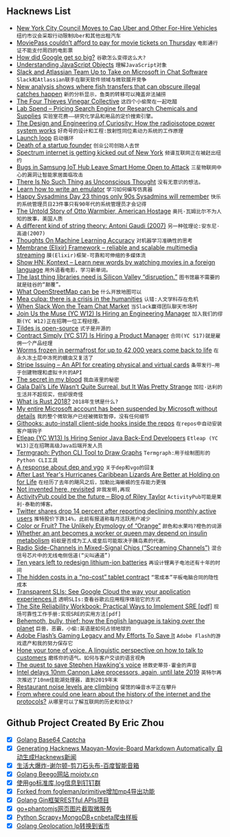 ## Hacknews List


- [New York City Council Moves to Cap Uber and Other For-Hire Vehicles](https://www.nytimes.com/2018/07/26/nyregion/new-york-city-council-uber-limit.html)  `纽约市议会采取行动限制Uber和其他出租汽车`
- [MoviePass couldn’t afford to pay for movie tickets on Thursday](https://money.cnn.com/2018/07/27/media/moviepass-service-outage/index.html)  `电影通行证不能支付周四的电影票`
- [How did Google get so big?](https://www.cbsnews.com/news/how-did-google-get-so-big/)  `谷歌怎么变得这么大?`
- [Understanding JavaScript Objects](https://blog.halolabs.io/understanding-javascript-objects-d31cd24ca60f)  `理解JavaScript对象`
- [Slack and Atlassian Team Up to Take on Microsoft in Chat Software](https://www.bloomberg.com/news/articles/2018-07-26/slack-and-atlassian-team-up-to-take-on-microsoft-in-chat-software)  `Slack和Atlassian联手在聊天软件领域与微软展开竞争`
- [New analysis shows where fish transfers that can obscure illegal catches happen](https://www.scientificamerican.com/article/science-closes-in-on-big-scale-fish-poachers-in-the-wild-wet/)  `新的分析显示，鱼类的转移可以掩盖非法捕捞`
- [The Four Thieves Vinegar Collective](https://motherboard.vice.com/en_us/article/43pngb/how-to-make-your-own-medicine-four-thieves-vinegar-collective)  `这四个小偷聚在一起吃醋`
- [Lab Spend – Pricing Search Engine for Research Chemicals and Supplies](http://www.labspend.com)  `实验室花费——研究化学品和用品的定价搜索引擎。`
- [The Design and Engineering of Curiosity: How the radioisotope power system works](http://www.planetary.org/blogs/emily-lakdawalla/2018/0514-book-excerpt-curiosity-mmrtg.html)  `好奇号的设计和工程:放射性同位素动力系统的工作原理`
- [Launch loop](https://en.wikipedia.org/wiki/Launch_loop)  `启动循环`
- [Death of a startup founder](https://factordaily.com/attune-arvindkumar-alagarswamy/)  `创业公司创始人去世`
- [Spectrum internet is getting kicked out of New York](https://www.theverge.com/2018/7/27/17622846/spectrum-charter-cable-internet-new-york-kicked-out)  `频谱互联网正在被赶出纽约`
- [Bugs in Samsung IoT Hub Leave Smart Home Open to Attack](https://threatpost.com/bugs-in-samsung-iot-hub-leave-smart-home-open-to-attack/134454/)  `三星物联网中心的漏洞让智能家居面临攻击`
- [There Is No Such Thing as Unconscious Thought](http://nautil.us/issue/62/systems/there-is-no-such-thing-as-unconscious-thought)  `没有无意识的想法。`
- [Learn how to write an emulator](http://www.emulator101.com/)  `学习如何编写仿真器`
- [Happy Sysadmins Day 23 things only 90s Sysadmins will remember](https://discoposse.com/2018/03/20/23-things-only-90s-sysadmins-will-remember/)  `快乐的系统管理员日23件事只有90年代的系统管理员才会记得`
- [The Untold Story of Otto Warmbier, American Hostage](https://www.gq.com/story/otto-warmbier-north-korea-american-hostage-true-story)  `奥托·瓦姆比尔不为人知的故事，美国人质`
- [A different kind of string theory: Antoni Gaudi (2007)](https://memetician.livejournal.com/201202.html)  `另一种弦理论:安东尼·高迪(2007)`
- [Thoughts On Machine Learning Accuracy](https://aws.amazon.com/blogs/aws/thoughts-on-machine-learning-accuracy/)  `对机器学习准确性的思考`
- [Membrane (Elixir) Framework – reliable and scalable multimedia streaming](https://www.membraneframework.org)  `膜(Elixir)框架-可靠和可伸缩的多媒体流`
- [Show HN: Kontext – Learn new words by watching movies in a foreign language](https://kontext.xyz/)  `用外语看电影，学习新单词。`
- [The last thing libraries need is Silicon Valley “disruption.”](https://www.vox.com/first-person/2018/7/26/17616516/amazon-silicon-valley-libraries-forbes)  `图书馆最不需要的就是硅谷的“颠覆”。`
- [What OpenStreetMap can be](http://blog.systemed.net/post/15)  `什么开放地图可以`
- [Mea culpa: there is a crisis in the humanities](http://sappingattention.blogspot.com/2018/07/mea-culpa-there-is-crisis-in-humanities.html)  `认错:人文学科存在危机`
- [When Slack Won the Team Chat Market](https://zapier.com/blog/slack-versus-hipchat/)  `当Slack赢得团队聊天市场时`
- [Join Us the  Muse (YC W12) Is Hiring an Engineering Manager](https://www.themuse.com/jobs/themuse/engineering-manager-9b5605)  `加入我们的缪斯(YC W12)正在招聘一位工程经理。`
- [Tildes is open-source](https://blog.tildes.net/open-source)  `式子是开源的`
- [Contract Simply (YC S17) Is Hiring a Product Manager](item?id=17629682)  `合同(YC S17)就是雇佣一个产品经理`
- [Worms frozen in permafrost for up to 42,000 years come back to life](http://siberiantimes.com/science/casestudy/news/worms-frozen-in-permafrost-for-up-to-42000-years-come-back-to-life/)  `在永久冻土层中冻死的蠕虫又复活了`
- [Stripe Issuing – An API for creating physical and virtual cards](https://stripe.com/issuing)  `条带发行—用于创建物理和虚拟卡片的API`
- [The secret in my blood](https://www.bbc.co.uk/news/resources/idt-sh/the_secret_in_my_blood)  `我血液里的秘密`
- [Gala Dalí’s Life Wasn’t Quite Surreal, but It Was Pretty Strange](https://www.nytimes.com/2018/07/25/arts/design/gala-salvador-dali-exhibition.html)  `加拉·达利的生活并不超现实，但却很奇怪`
- [What is Rust 2018?](https://blog.rust-lang.org/2018/07/27/what-is-rust-2018.html)  `2018年生锈是什么?`
- [My entire Microsoft account has been suspended by Microsoft without details](item?id=17627093)  `我的整个微软账户已经被微软暂停，没有任何细节`
- [Githooks: auto-install client-side hooks inside the repos](https://blog.viktoradam.net/2018/07/26/githooks-auto-install-hooks/)  `在repos中自动安装客户端钩子`
- [Etleap (YC W13) Is Hiring Senior Java Back-End Developers](item?id=17627890)  `Etleap (YC W13)正在招聘高级Java后端开发人员`
- [Termgraph: Python CLI Tool to Draw Graphs](https://github.com/mkaz/termgraph)  `Termgraph:用于绘制图形的Python CLI工具`
- [A response about dep and vgo](https://peter.bourgon.org/blog/2018/07/27/a-response-about-dep-and-vgo.html)  `关于dep和vgo的回复`
- [After Last Year&#39;s Hurricanes Caribbean Lizards Are Better at Holding on for Life](https://www.theatlantic.com/science/archive/2018/07/hurricanes-irma-maria-lizard-grip/566006/?single_page=true)  `在经历了去年的飓风之后，加勒比海蜥蜴的生存能力更强`
- [Not invented here, revisited](http://theengineeringmanager.com/growth/not-invented-here-revisited/)  `非我发明,再现`
- [ActivityPub could be the future – Blog of Riley Taylor](https://blog.digitalscofflaw.com/articles/activitypub-could-be-the-future/)  `ActivityPub可能是莱利·泰勒的博客。`
- [Twitter shares drop 14 percent after reporting declining monthly active users](https://www.cnbc.com/2018/07/27/twitter-earnings-q2-2018.html)  `推特股价下跌14%，此前有报道称每月活跃用户减少`
- [Color or Fruit? The Unlikely Etymology of “Orange”](https://lithub.com/color-or-fruit-on-the-unlikely-etymology-of-orange/)  `颜色和水果吗?橙色的词源`
- [Whether an ant becomes a worker or queen may depend on insulin metabolism](https://www.nytimes.com/2018/07/26/science/ants-genes-queen.html)  `蚂蚁是否成为工人或皇后可能取决于胰岛素的代谢。`
- [Radio Side-Channels in Mixed-Signal Chips (“Screaming Channels”)](https://github.com/eurecom-s3/screaming_channels)  `混合信号芯片中的无线电侧信道(“尖叫通道”)`
- [Ten years left to redesign lithium-ion batteries](https://www.nature.com/articles/d41586-018-05752-3)  `再设计锂离子电池还有十年的时间`
- [The hidden costs in a “no-cost” tablet contract](https://www.prisonpolicy.org/blog/2018/07/24/no-cost-contract/)  `“零成本”平板电脑合同的隐性成本`
- [Transparent SLIs: See Google Cloud the way your application experiences it](https://cloudplatform.googleblog.com/2018/07/transparent-slis-see-google-cloud-the-way-your-application-experiences-it.html)  `透明SLIs:查看谷歌云应用程序体验它的方式`
- [The Site Reliability Workbook: Practical Ways to Implement SRE [pdf]](https://services.google.com/fh/files/misc/the-site-reliability-workbook-next18.pdf)  `现场可靠性工作手册:实现SRE的实用方法[pdf]`
- [Behemoth, bully, thief: how the English language is taking over the planet](https://www.theguardian.com/news/2018/jul/27/english-language-global-dominance)  `巨兽，恶霸，小偷:英语是如何占领地球的`
- [Adobe Flash’s Gaming Legacy and My Efforts To Save It](https://blog.usejournal.com/adobe-flashs-gaming-legacy-thousands-upon-thousands-of-titles-and-my-efforts-to-save-it-58c14811558a)  `Adobe Flash的游戏遗产和我的努力保存它`
- [Hone your tone of voice. A linguistic perspective on how to talk to customers](https://unbabel.com/blog/tone-of-voice-linguistic-perspective/)  `磨练你的语气。如何与客户交谈的语言视角`
- [The quest to save Stephen Hawking&#39;s voice](https://www.sfchronicle.com/bayarea/article/The-Silicon-Valley-quest-to-preserve-Stephen-12759775.php)  `拯救史蒂芬·霍金的声音`
- [Intel delays 10nm Cannon Lake processors, again, until late 2019](https://www.theinquirer.net/inquirer/news/3036660/intel-10nm-cannon-lake-processors-delayed-again-until-late-2019)  `英特尔再次推迟了10nm佳能湖处理器，直到2019年末`
- [Restaurant noise levels are climbing](https://www.vox.com/2018/4/18/17168504/restaurants-noise-levels-loud-decibels)  `餐馆的噪音水平正在攀升`
- [From where could one learn about the history of the internet and the protocols?](item?id=17607095)  `从哪里可以了解互联网的历史和协议?`

## Github Project Created By Eric Zhou

- [x] [Golang Base64 Captcha](https://github.com/mojocn/base64Captcha)
- [x] [Generating Hacknews Maoyan-Movie-Board Markdown Automatically 自动生成Hacknews新闻](https://github.com/dejavuzhou/md-genie)
- [x] [生活大爆炸-谢尔顿-剪刀石头布-百度智能音箱](https://github.com/mojocn/dueros-bang-game)
- [x] [Golang Beego网站 mojotv.cn](https://github.com/mojocn/www.mojotv.cn)
- [x] [使用go标准库,log信息到钉钉群](https://github.com/mojocn/dooger)
- [x] [Forked from fogleman/primitive增加mp4导出功能](https://github.com/mojocn/primitive)
- [x] [Golang Gin框架RESTful APIs项目](https://github.com/JJJJJJJerk/ezier-golang-web-api-framework)
- [x] [go+phantomjs网页图片截取微服务](https://github.com/mojocn/screen_shot)
- [x] [Python Scrapy+MongoDB+cnbeta爬虫样板](https://github.com/mojocn/scrapy_mongodb_boilerplate_cnbeta)
- [x] [Golang Geolocation Ip转换到省市](https://github.com/mojocn/ip2location)
